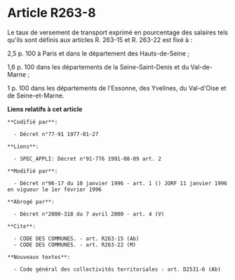 # Article R263-8

Le taux de versement de transport exprimé en pourcentage des salaires tels qu'ils sont définis aux articles R. 263-15 et R.
263-22 est fixé à :

2,5 p. 100 à Paris et dans le département des Hauts-de-Seine ;

1,6 p. 100 dans les départements de la Seine-Saint-Denis et du Val-de-Marne ;

1 p. 100 dans les départements de l'Essonne, des Yvelines, du Val-d'Oise et de Seine-et-Marne.

**Liens relatifs à cet article**

	**Codifié par**:

	  - Décret n°77-91 1977-01-27

	**Liens**:

	  - SPEC_APPLI: Décret n°91-776 1991-08-09 art. 2

	**Modifié par**:

	  - Décret n°96-17 du 10 janvier 1996 - art. 1 () JORF 11 janvier 1996 en vigueur le 1er février 1996

	**Abrogé par**:

	  - Décret n°2000-318 du 7 avril 2000 - art. 4 (V)

	**Cite**:

	  - CODE DES COMMUNES. - art. R263-15 (Ab)
	  - CODE DES COMMUNES. - art. R263-22 (M)

	**Nouveaux textes**:

	  - Code général des collectivités territoriales - art. D2531-6 (Ab)
